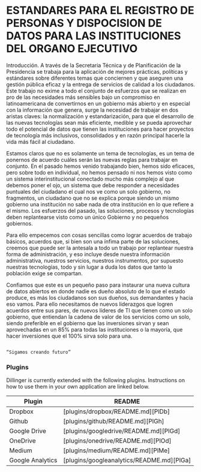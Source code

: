 # ESTANDARES PARA EL REGISTRO DE PERSONAS Y DISPOCISION DE DATOS PARA LAS INSTITUCIONES DEL ORGANO EJECUTIVO

Introducción.
A través de la Secretaria Técnica y de Planificación de la Presidencia se trabaja para la aplicación de mejores prácticas, políticas y estándares sobre diferentes temas que conciernen y que aseguren una gestión pública eficaz y la entrega de servicios de calidad a los ciudadanos. Este trabajo no exime a todo el conjunto de esfuerzos que se realizan en pro de las necesidades más sensibles bajo un compromiso en latinoamericana de convertirnos en un gobierno más abierto y en especial con la información que genera, surge la necesidad de trabajar en dos aristas claves: la normalización y estandarización, para que el desarrollo de las nuevas tecnologías sean más eficiente, medible y se pueda aprovechar todo el potencial de datos que tienen las instituciones para hacer proyectos de tecnología más inclusivos, consolidados y en razón principal hacerle la vida más fácil al ciudadano.

Estamos claros que no es solamente un tema de tecnologías, es un tema de ponernos de acuerdo cuáles serán las nuevas reglas para trabajar en conjunto. En el pasado hemos venido trabajando bien, hemos sido eficaces, pero sobre todo en individual, no hemos pensado ni nos hemos visto como un sistema interinstitucional conectado mucho más complejo al que debemos poner el ojo, un sistema que debe responder a necesidades puntuales del ciudadano el cual nos ve como un solo gobierno, no fragmentos, un ciudadano que no se explica porque siendo un mismo gobierno una institución no sabe nada de otra institución en lo que refiere a el mismo. Los esfuerzos del pasado, las soluciones, procesos y tecnologías deben replantearse visto como un único Gobierno y no pequeños gobiernos. 

Para ello empecemos con cosas sencillas como lograr acuerdos de trabajo básicos, acuerdos que, si bien son una ínfima parte de las soluciones, creemos que puede ser la antesala a todo un trabajo por replantear nuestra forma de administración, y eso incluye desde nuestra información administrativa, nuestros servicios, nuestros instrumentos, por supuesto nuestras tecnologías, todo y sin lugar a duda los datos que tanto la población exige se compartan. 

Confiamos que este es un pequeño paso para instaurar una nueva cultura de datos abiertos en donde nadie es dueño absoluto de lo que el estado produce, es más los ciudadanos son sus dueños, sus demandantes y hacia eso vamos. Para ello necesitamos de nuevos liderazgos que logren acuerdos entre sus pares, de nuevos líderes de TI que tienen como un solo gobierno, que entiendan la cadena de valor de los servicios como un solo, siendo preferible en el gobierno que las inversiones sirvan y sean aprovechadas en un 85% para todas las instituciones o la mayoría, que hacer inversiones que el 100% sirva solo para una.
       							            
                                                                              “Sigamos creando futuro” 

### Plugins

Dillinger is currently extended with the following plugins. 
Instructions on how to use them in your own application are linked below.


| Plugin | README |
| ------ | ------ |
| Dropbox | [plugins/dropbox/README.md][PlDb] |
| Github | [plugins/github/README.md][PlGh] |
| Google Drive | [plugins/googledrive/README.md][PlGd] |
| OneDrive | [plugins/onedrive/README.md][PlOd] |
| Medium | [plugins/medium/README.md][PlMe] |
| Google Analytics | [plugins/googleanalytics/README.md][PlGa] |
